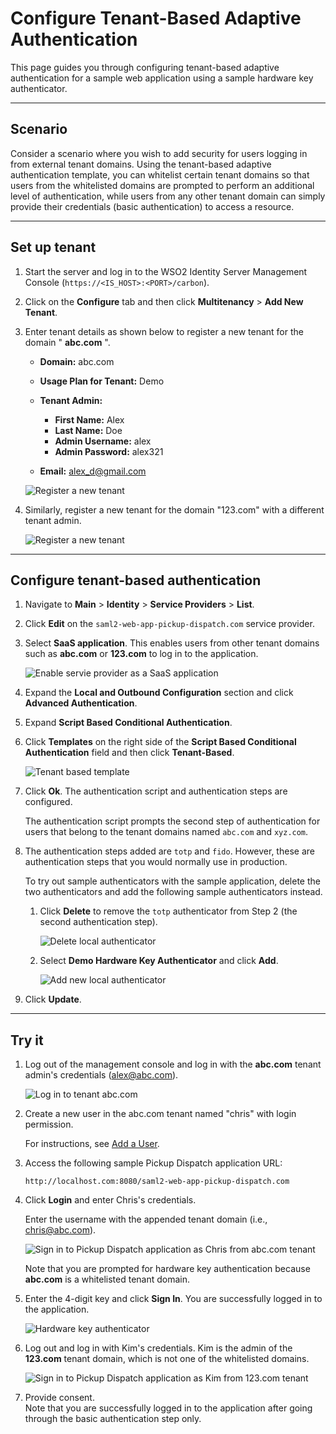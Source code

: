 # Configure Tenant-Based Adaptive Authentication

This page guides you through configuring tenant-based adaptive authentication for a sample web application using a sample hardware key authenticator. 

----

## Scenario

Consider a scenario where you wish to add security for users logging in from external tenant domains. Using the tenant-based adaptive authentication template, you can whitelist certain tenant domains so that users from the whitelisted domains are prompted to perform an additional level of authentication, while users from any other tenant domain can simply provide their credentials (basic authentication) to access a resource.

----

## Set up tenant

1. Start the server and log in to the WSO2 Identity Server Management Console (`https://<IS_HOST>:<PORT>/carbon`).

2. Click on the **Configure** tab and then click **Multitenancy** > **Add New Tenant**.

3. Enter tenant details as shown below to register a new tenant for the domain " **abc.com** ".

    - **Domain:** abc.com
    - **Usage Plan for Tenant:** Demo
    - **Tenant Admin:** 

         - **First Name:** Alex
         -  **Last Name:** Doe
         - **Admin Username:** alex
         - **Admin Password:** alex321

    - **Email:** alex_d@gmail.com 

    ![Register a new tenant](../../assets/img/guides/register-new-tenant.png)

5. Similarly, register a new tenant for the domain "123.com" with a
    different tenant admin.  

    ![Register a new tenant](../../assets/img/samples/register-new-tenant-2.png)

----

## Configure tenant-based authentication

1.  Navigate to **Main** > **Identity** > **Service Providers** > **List**.

2.  Click **Edit** on the `saml2-web-app-pickup-dispatch.com` service provider.

3.  Select **SaaS application**. This enables users from other tenant domains such as **abc.com** or **123.com** to log in to the application. 

    ![Enable servie provider as a SaaS application](../../assets/img/guides/enable-saas-app.png)

4.  Expand the **Local and Outbound Configuration** section and click **Advanced Authentication**.

5.  Expand **Script Based Conditional Authentication**.

6.  Click **Templates** on the right side of the **Script Based Conditional Authentication** field and then click **Tenant-Based**. 

    ![Tenant based template](../../assets/img/samples/tenant-based-template.png)

7.  Click **Ok**. The authentication script and authentication steps
    are configured. 
    
    The authentication script prompts the second step of authentication for users that belong to the tenant domains named `abc.com` and `xyz.com`.  

8.  The authentication steps added are `totp` and `fido`. However, these are authentication steps that you would normally use in production. 

    To try out sample authenticators with the sample application, delete the two
    authenticators and add the following sample authenticators instead.

    1.  Click **Delete** to remove the `totp` authenticator from Step 2 (the
        second authentication step).
        
        ![Delete local authenticator](../../assets/img/samples/delete-authenticator-1.png)
        
    2.  Select **Demo Hardware Key Authenticator** and click **Add**.
      
        ![Add new local authenticator](../../assets/img/samples/add-new-authenticator.png)

9. Click **Update**.

----

## Try it

1. Log out of the management console and log in with the **abc.com** tenant admin's credentials (alex@abc.com).  
    
    ![Log in to tenant abc.com](../../assets/img/samples/mgt-console-login-alex.png)

2.  Create a new user in the abc.com tenant named "chris" with login permission.

    For instructions, see [Add a User](../../guides/identity-lifecycles/admin-creation-workflow/).

3.  Access the following sample Pickup Dispatch application URL:

    `http://localhost.com:8080/saml2-web-app-pickup-dispatch.com`

4.  Click **Login** and enter Chris's credentials. 
    
    Enter the username with the appended tenant domain (i.e., chris@abc.com).  
    
    ![Sign in to Pickup Dispatch application as Chris from abc.com tenant](../../assets/img/samples/pickup-sign-in-chris.png)  

    Note that you are prompted for hardware key authentication because
    **abc.com** is a whitelisted tenant domain.

5.  Enter the 4-digit key and click **Sign In**. You are successfully
    logged in to the application.  

    ![Hardware key authenticator](../../assets/img/samples/hardware-key-authenticator.png)

6.  Log out and log in with Kim's credentials. Kim is the admin of the
    **123.com** tenant domain, which is not one of the whitelisted
    domains.  

    ![Sign in to Pickup Dispatch application as Kim from 123.com tenant](../../assets/img/samples/pickup-sign-in-kim.png)

7.  Provide consent.  
    Note that you are successfully logged in to the application after
    going through the basic authentication step only.